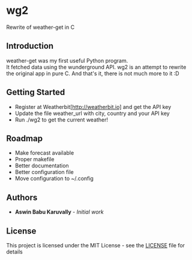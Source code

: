 # wg2
Rewrite of weather-get in C

## Introduction
weather-get was my first useful Python program.  
It fetched data using the wunderground API. wg2 is an attempt to rewrite the
original app in pure C. And that's it, there is not much more to it :D

## Getting Started
- Register at Weatherbit[http://weatherbit.io] and get the API key
- Update the file weather_url with city, country and your API key
- Run ./wg2 to get the current weather!

## Roadmap
- Make forecast available
- Proper makefile
- Better documentation
- Better configuration file
- Move configuration to ~/.config

## Authors
* **Aswin Babu Karuvally** - *Initial work*

## License
This project is licensed under the MIT License - see the
[LICENSE](LICENSE) file for details

